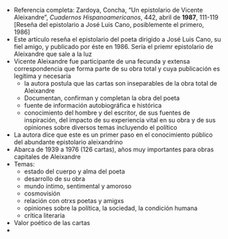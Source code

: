- Referencia completa: Zardoya, Concha, “Un epistolario de Vicente Aleixandre”, _Cuadernos Hispanoamericanos_, 442, abril de **1987**, 111-119 \[Reseña del epistolario a José Luis Cano, posiblemente el primero, 1986\]
- Este artículo reseña el epistolario del poeta dirigido a José Luis Cano, su fiel amigo, y publicado por éste en 1986. Sería el priemr epistolario de Aleixandre que sale a la luz
- Vicente Aleixandre fue participante de una fecunda y extensa correspondencia que forma parte de su obra total y cuya publicación es legítima y necesaria
	- la autora postula que las cartas son inseparables de la obra total de Aleixandre
	-  Documentan, confirman y completan la obra del poeta
	-  fuente de información autobiográfica e histórica
	-  conocimiento del hombre y del escritor, de sus fuentes de inspiración, del impacto de su experiencia vital en su obra y de sus opiniones sobre diversos temas incluyendo el político
- La autora dice que este es un primer paso en el conocimiento público del abundante epistolario aleixandrino
- Abarca de 1939 a 1976 (126 cartas), años muy importantes para obras capitales de Aleixandre
- Temas:
	- estado del cuerpo y alma del poeta
	- desarrollo de su obra
	- mundo íntimo, sentimental y amoroso
	- cosmovisión
	- relación con otrxs poetas y amigxs
	- opiniones sobre la política, la sociedad, la condición humana
	- crítica literaria
- Valor poético de las cartas
-